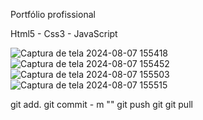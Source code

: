 Portfólio profissional

Html5 - Css3 - JavaScript

![Captura de tela 2024-08-07 155418](https://github.com/user-attachments/assets/134e2fc2-3721-438a-b021-de82b4f1057e)
![Captura de tela 2024-08-07 155452](https://github.com/user-attachments/assets/b1ea66e5-a288-40ea-b904-935e33cf843e)
![Captura de tela 2024-08-07 155503](https://github.com/user-attachments/assets/7be83e61-605c-4b30-a2c1-ae2477ae0b27)
![Captura de tela 2024-08-07 155515](https://github.com/user-attachments/assets/aa342873-505a-443e-a016-31240f831392)

git add.
git commit - m ""
git push
git git pull
